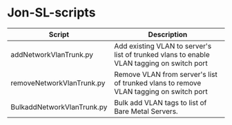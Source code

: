 **Jon-SL-scripts**
==============

Script | Description
------ | -----------
addNetworkVlanTrunk.py | Add existing VLAN to server's list of trunked vlans to enable VLAN tagging on switch port
removeNetworkVlanTrunk.py | Remove VLAN from server's list of trunked vlans to remove VLAN tagging on switch port
BulkaddNetworkVlanTrunk.py | Bulk add VLAN tags to list of Bare Metal Servers.

